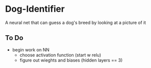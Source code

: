 # Dog-Identifier
A neural net that can guess a dog's breed by looking at a picture of it

## To Do
- begin work on NN
    - choose activation function (start w relu)
    - figure out wieghts and biases (hidden layers == 3)